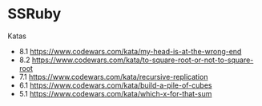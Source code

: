 # SSRuby
<h>Katas
* 8.1 https://www.codewars.com/kata/my-head-is-at-the-wrong-end
* 8.2 https://www.codewars.com/kata/to-square-root-or-not-to-square-root
* 7.1 https://www.codewars.com/kata/recursive-replication
* 6.1 https://www.codewars.com/kata/build-a-pile-of-cubes
* 5.1 https://www.codewars.com/kata/which-x-for-that-sum
